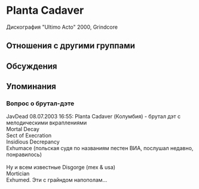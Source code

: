 # Planta Cadaver

Дискография
"Ultimo Acto" 2000, Grindcore

## Отношения с другими группами


## Обсуждения


## Упоминания

### Вопрос о брутал-дэте

JavDead 08.07.2003 16:55:
Planta Cadaver (Колумбия) - брутал дэт с мелодическими вкраплениями<BR>Mortal Decay<BR>Sect of Execration<BR>Insidious Decrepancy<BR>Exhumace (польская судя по названиям пестен ВИА, послушал недавно, понравилось)<BR><BR>Ну и всем известные Disgorge (mex & usa)<BR>Mortician<BR>Exhumed. Эти с грайндом напополам...

